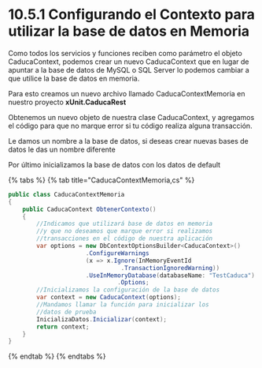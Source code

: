 # 10.5.1 Configurando el Contexto para utilizar la base de datos en Memoria

Como todos los servicios y funciones reciben como parámetro el objeto CaducaContext, podemos crear un nuevo CaducaContext que en lugar de apuntar a la base de datos de MySQL o SQL Server lo podemos cambiar a que utilice la base de datos en memoria. 

Para esto creamos un nuevo archivo llamado CaducaContextMemoria en nuestro proyecto **xUnit.CaducaRest**

Obtenemos un nuevo objeto de nuestra clase CaducaContext, y agregamos el código para que no marque error si tu código realiza alguna transacción.

Le damos un nombre a la base de datos, si deseas crear nuevas bases de datos le das un nombre diferente

Por último inicializamos la base de datos con los datos de default

{% tabs %}
{% tab title="CaducaContextMemoria,cs" %}
```csharp
public class CaducaContextMemoria
{
    public CaducaContext ObtenerContexto()
    {
        //Indicamos que utilizará base de datos en memoria
        //y que no deseamos que marque error si realizamos
        //transacciones en el código de nuestra aplicación
        var options = new DbContextOptionsBuilder<CaducaContext>()
                      .ConfigureWarnings
                      (x => x.Ignore(InMemoryEventId
                                .TransactionIgnoredWarning))
                      .UseInMemoryDatabase(databaseName: "TestCaduca")
                               .Options;
        //Inicializamos la configuración de la base de datos
        var context = new CaducaContext(options);
        //Mandamos llamar la función para inicializar los 
        //datos de prueba
        InicializaDatos.Inicializar(context);
        return context;
    }
}
```
{% endtab %}
{% endtabs %}



